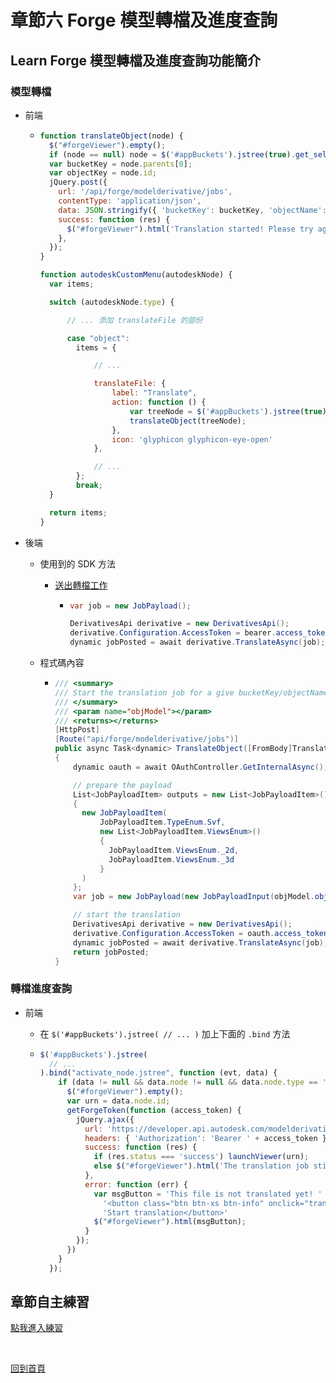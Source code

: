# 章節六 Forge 模型轉檔及進度查詢

## Learn Forge 模型轉檔及進度查詢功能簡介

### 模型轉檔

- 前端
  
  - ```javascript
    function translateObject(node) {
      $("#forgeViewer").empty();
      if (node == null) node = $('#appBuckets').jstree(true).get_selected(true)[0];
      var bucketKey = node.parents[0];
      var objectKey = node.id;
      jQuery.post({
        url: '/api/forge/modelderivative/jobs',
        contentType: 'application/json',
        data: JSON.stringify({ 'bucketKey': bucketKey, 'objectName': objectKey }),
        success: function (res) {
          $("#forgeViewer").html('Translation started! Please try again in a moment.');
        },
      });
    }

    function autodeskCustomMenu(autodeskNode) {
      var items;

      switch (autodeskNode.type) {

          // ... 添加 translateFile 的部份

          case "object":
            items = {

                // ... 

                translateFile: {
                    label: "Translate",
                    action: function () {
                        var treeNode = $('#appBuckets').jstree(true).get_selected(true)[0];
                        translateObject(treeNode);
                    },
                    icon: 'glyphicon glyphicon-eye-open'
                },

                // ...
            };
            break;
      }

      return items;
    }
    ```

- 後端
  
  - 使用到的 SDK 方法

    - [送出轉檔工作](https://github.com/Autodesk-Forge/forge-api-dotnet-client/blob/master/docs/DerivativesApi.md#translate)

      - ```c#
        var job = new JobPayload();

        DerivativesApi derivative = new DerivativesApi();
        derivative.Configuration.AccessToken = bearer.access_token;
        dynamic jobPosted = await derivative.TranslateAsync(job);
        ```

  - 程式碼內容

    - ```c#
      /// <summary>
      /// Start the translation job for a give bucketKey/objectName
      /// </summary>
      /// <param name="objModel"></param>
      /// <returns></returns>
      [HttpPost]
      [Route("api/forge/modelderivative/jobs")]
      public async Task<dynamic> TranslateObject([FromBody]TranslateObjectModel objModel)
      {
          dynamic oauth = await OAuthController.GetInternalAsync();

          // prepare the payload
          List<JobPayloadItem> outputs = new List<JobPayloadItem>()
          {
            new JobPayloadItem(
                JobPayloadItem.TypeEnum.Svf,
                new List<JobPayloadItem.ViewsEnum>()
                {
                  JobPayloadItem.ViewsEnum._2d,
                  JobPayloadItem.ViewsEnum._3d
                }
            )
          };
          var job = new JobPayload(new JobPayloadInput(objModel.objectName), new JobPayloadOutput(outputs));

          // start the translation
          DerivativesApi derivative = new DerivativesApi();
          derivative.Configuration.AccessToken = oauth.access_token;
          dynamic jobPosted = await derivative.TranslateAsync(job);
          return jobPosted;
      }
      ```

### 轉檔進度查詢

- 前端
  
  - 在  `$('#appBuckets').jstree( // ... )` 加上下面的 `.bind` 方法
  - ```javascript
    $('#appBuckets').jstree(
      // ...
    ).bind("activate_node.jstree", function (evt, data) {
        if (data != null && data.node != null && data.node.type == 'object') {
          $("#forgeViewer").empty();
          var urn = data.node.id;
          getForgeToken(function (access_token) {
            jQuery.ajax({
              url: 'https://developer.api.autodesk.com/modelderivative/v2/designdata/' + urn + '/manifest',
              headers: { 'Authorization': 'Bearer ' + access_token },
              success: function (res) {
                if (res.status === 'success') launchViewer(urn);
                else $("#forgeViewer").html('The translation job still running: ' + res.progress + '. Please try again in a moment.');
              },
              error: function (err) {
                var msgButton = 'This file is not translated yet! ' +
                  '<button class="btn btn-xs btn-info" onclick="translateObject()"><span class="glyphicon glyphicon-eye-open"></span> ' +
                  'Start translation</button>'
                $("#forgeViewer").html(msgButton);
              }
            });
          })
        }
      });
    ```

## 章節自主練習

[點我進入練習](Practice.md)

<br/>

[回到首頁](../README.md)